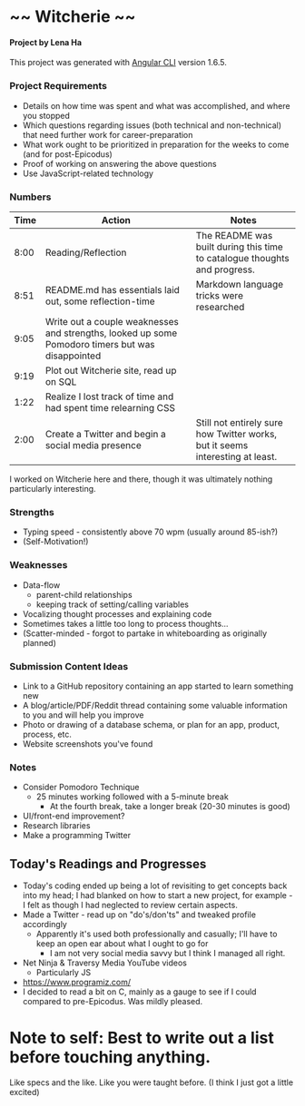# ~~ Witcherie ~~

#### Project by Lena Ha

This project was generated with [Angular CLI](https://github.com/angular/angular-cli) version 1.6.5.

### Project Requirements
* Details on how time was spent and what was accomplished, and where you stopped
* Which questions regarding issues (both technical and non-technical) that need further work for career-preparation
* What work ought to be prioritized in preparation for the weeks to come (and for post-Epicodus)
* Proof of working on answering the above questions
* Use JavaScript-related technology

### Numbers

|  Time  |        Action      |     Notes    |
|--------|--------------------|--------------|
|  8:00  | Reading/Reflection |  The README was built during this time to catalogue thoughts and progress. |
|  8:51  | README.md has essentials laid out, some reflection-time  |  Markdown language tricks were researched |
|  9:05  | Write out a couple weaknesses and strengths, looked up some Pomodoro timers but was disappointed  |   |
|  9:19  | Plot out Witcherie site, read up on SQL  |   |
|  1:22  | Realize I lost track of time and had spent time relearning CSS  |   |
|  2:00  | Create a Twitter and begin a social media presence |  Still not entirely sure how Twitter works, but it seems interesting at least. |

I worked on Witcherie here and there, though it was ultimately nothing particularly interesting.

### Strengths
* Typing speed - consistently above 70 wpm (usually around 85-ish?)
* (Self-Motivation!)

### Weaknesses
* Data-flow
  * parent-child relationships
  * keeping track of setting/calling variables
* Vocalizing thought processes and explaining code
* Sometimes takes a little too long to process thoughts...
* (Scatter-minded - forgot to partake in whiteboarding as originally planned)

### Submission Content Ideas
* Link to a GitHub repository containing an app started to learn something new
* A blog/article/PDF/Reddit thread containing some valuable information to you and will help you improve
* Photo or drawing of a database schema, or plan for an app, product, process, etc.
* Website screenshots you've found

### Notes
* Consider Pomodoro Technique
  * 25 minutes working followed with a 5-minute break
    * At the fourth break, take a longer break (20-30 minutes is good)
* UI/front-end improvement?
* Research libraries
* Make a programming Twitter

## Today's Readings and Progresses
* Today's coding ended up being a lot of revisiting to get concepts back into my head; I had blanked on how to start a new project, for example - I felt as though I had neglected to review certain aspects.
* Made a Twitter - read up on "do's/don'ts" and tweaked profile accordingly
  * Apparently it's used both professionally and casually; I'll have to keep an open ear about what I ought to go for
    * I am not very social media savvy but I think I managed all right.
* Net Ninja & Traversy Media YouTube videos
  * Particularly JS
* https://www.programiz.com/
* I decided to read a bit on C, mainly as a gauge to see if I could compared to pre-Epicodus.  Was mildly pleased.

# Note to self: Best to write out a list before touching anything.
Like specs and the like.  Like you were taught before.
(I think I just got a little excited)
